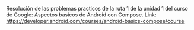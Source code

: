 Resolución de las problemas practicos de la ruta 1 de la unidad 1 del curso de Google: Aspectos basicos de Android con Compose.
Link: https://developer.android.com/courses/android-basics-compose/course
